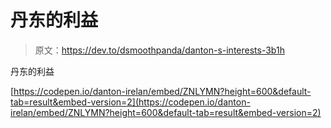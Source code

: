 # 丹东的利益

> 原文：<https://dev.to/dsmoothpanda/danton-s-interests-3b1h>

丹东的利益

[https://codepen.io/danton-irelan/embed/ZNLYMN?height=600&default-tab=result&embed-version=2](https://codepen.io/danton-irelan/embed/ZNLYMN?height=600&default-tab=result&embed-version=2)